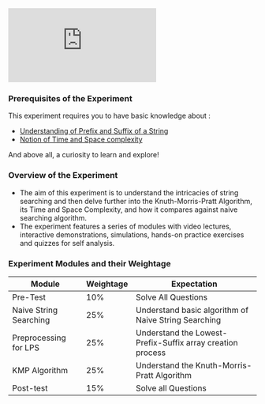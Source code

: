 
<iframe src="https://www.youtube.com/embed/bQmLvZnFUA0" frameborder="0" allow="autoplay; encrypted-media" allowfullscreen></iframe>

### Prerequisites of the Experiment

This experiment requires you to have basic knowledge about :

   - [Understanding of Prefix and Suffix of a String](https://en.wikipedia.org/wiki/Substring)
   - [Notion of Time and Space complexity](https://en.wikipedia.org/wiki/Time_complexity)

And above all, a curiosity to learn and explore!

### Overview of the Experiment

   - The aim of this experiment is to understand the intricacies of string searching and then delve further into the Knuth-Morris-Pratt Algorithm, its Time and Space Complexity, and how it compares against naive searching algorithm.
   - The experiment features a series of modules with video lectures, interactive demonstrations, simulations, hands-on practice exercises and quizzes for self analysis.

### Experiment Modules and their Weightage
|Module 	|Weightage 	|Expectation|
|---------------|---------------|-----------|
|Pre-Test 	|10% 	|Solve All Questions|
|Naive String Searching |	25% |	Understand basic algorithm of Naive String Searching|
|Preprocessing for LPS |	25% |	Understand the Lowest-Prefix-Suffix array creation process|
|KMP Algorithm |	25% |	Understand the Knuth-Morris-Pratt Algorithm|
|Post-test 	|15% |	Solve all Questions|


